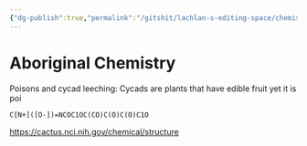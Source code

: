 ```yaml
---
{"dg-publish":true,"permalink":"/gitshit/lachlan-s-editing-space/chemistry/","noteIcon":""}
---
```



# Aboriginal Chemistry
Poisons and cycad leeching:
Cycads are plants that have edible fruit yet it is poi
```smiles
C[N+]([O-])=NCOC1OC(CO)C(O)C(O)C1O
```

https://cactus.nci.nih.gov/chemical/structure
